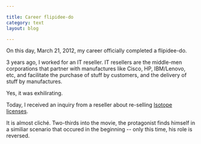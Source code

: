 ```yaml
---

title: Career flipidee-do
category: text
layout: blog

---
```


On this day, March 21, 2012, my career officially completed a flipidee-do.

3 years ago, I worked for an IT reseller. IT resellers are the middle-men corporations that partner with manufactures like Cisco, HP, IBM/Lenovo, etc, and facilitate the purchase of stuff by customers, and the delivery of stuff by manufactures.

Yes, it was exhilirating.

Today, I received an inquiry from a reseller about re-selling [Isotope licenses](http://metafizzy.co/#isotope-license).

It is almost cliché. Two-thirds into the movie, the protagonist finds himself in a similiar scenario that occured in the beginning -- only this time, his role is reversed.
